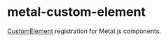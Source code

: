 # metal-custom-element

[CustomElement](https://w3c.github.io/webcomponents/spec/custom/) registration for Metal.js components.
